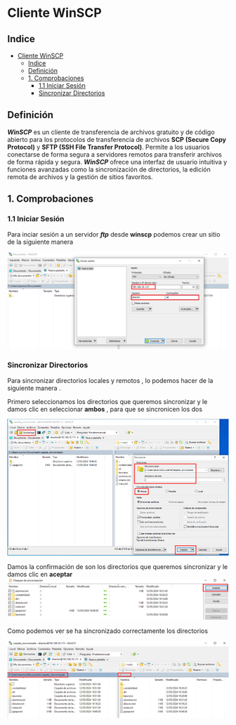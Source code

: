 # Cliente WinSCP

## Indice 

- [Cliente WinSCP](#cliente-winscp)
  - [Indice](#indice)
  - [Definición](#definición)
  - [1. Comprobaciones](#1-comprobaciones)
    - [1.1 Iniciar Sesión](#11-iniciar-sesión)
    - [Sincronizar Directorios](#sincronizar-directorios)


## Definición

***WinSCP*** es un cliente de transferencia de archivos gratuito y de código abierto para los protocolos de transferencia de archivos **SCP (Secure Copy Protocol)** y **SFTP (SSH File Transfer Protocol)**. Permite a los usuarios conectarse de forma segura a servidores remotos para transferir archivos de forma rápida y segura. ***WinSCP*** ofrece una interfaz de usuario intuitiva y funciones avanzadas como la sincronización de directorios, la edición remota de archivos y la gestión de sitios favoritos.

## 1. Comprobaciones

### 1.1 Iniciar Sesión 

Para inciar sesión a un servidor ***ftp*** desde **winscp** podemos crear un sitio de la siguiente manera 

![Iniciar Seseión con Usuarios](./img/winscp/1_inciar_sesion.png)

### Sincronizar Directorios 

Para sincronizar directorios locales y remotos , lo podemos hacer de la siguiente manera .

Primero seleccionamos los directorios que queremos sincronizar y le damos clic en seleccionar **ambos** , para que se sincronicen los dos 

![Sincronizar Directorios 1](./img/winscp/2_sincronizar_directorios_1.png)

Damos la confirmación de son los directorios que queremos sincronizar y le damos clic en **aceptar**
![Sincronizar Directorios 2](./img/winscp/3_sincronizar_directorios_2.png)

Como podemos ver se ha sincronizado correctamente los directorios

![Sincronizar Directorios 3](./img/winscp/4_sincronizar_directorios_3.png)